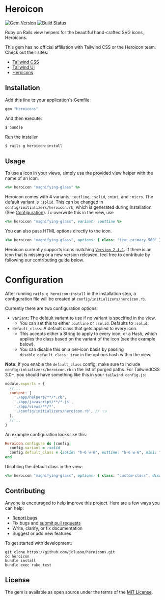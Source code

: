 # Heroicon

[![Gem Version](https://badge.fury.io/rb/heroicons.svg)](https://rubygems.org/gems/heroicons)
[![Build Status](https://github.com/jclusso/heroicons/workflows/CI/badge.svg)](https://github.com/jclusso/heroicons/actions)

Ruby on Rails view helpers for the beautiful hand-crafted SVG icons, Heroicons.

This gem has no official affiliation with Tailwind CSS or the Heroicon team. Check out their sites:

- [Tailwind CSS](https://tailwindcss.com/?utm_source=jclusso_heroicons_github)
- [Tailwind UI](https://tailwindui.com/?utm_source=jclusso_heroicons_github)
- [Heroicons](https://heroicons.com/?utm_source=jclusso_heroicons_github)

## Installation

Add this line to your application's Gemfile:

```ruby
gem "heroicons"
```

And then execute:

```bash
$ bundle
```

Run the installer

```bash
$ rails g heroicon:install
```

## Usage

To use a icon in your views, simply use the provided view helper with the name of an icon.

```rb
<%= heroicon "magnifying-glass" %>
```

Heroicon comes with 4 variants, `:outline`, `:solid`, `:mini`, and `:micro`. The default variant is `:solid`. This can be changed in `config/initializers/heroicon.rb`, which is generated during installation (See [Configuration](#configuration)). To overwrite this in the view, use

```rb
<%= heroicon "magnifying-glass", variant: :outline %>
```

You can also pass HTML options directly to the icon.

```rb
<%= heroicon "magnifying-glass", options: { class: "text-primary-500" } %>
```

Heroicon currently supports icons matching [`Version 2.1.1`](https://github.com/tailwindlabs/heroicons/releases/tag/v2.1.1). If there is an icon that is missing or a new version released, feel free to contribute by following our contributing guide below.

# Configuration

After running `rails g heroicon:install` in the installation step, a configuration file will be created at `config/initializers/heroicon.rb`.

Currently there are two configuration options:

- `variant`: The default variant to use if no variant is specified in the view.
  - You can set this to either `:outline` or `:solid`. Defaults to `:solid`.
- `default_class`: A default class that gets applied to every icon.
  - This accepts either a String to apply to every icon, or a Hash, which applies the class based on the variant of the icon (see the example below).
  - You can disable this on a per-icon basis by passing `disable_default_class: true` in the options hash within the view.

**Note:** If you enable the `default_class` config, make sure to include `config/intializers/heroicon.rb` in the list of purged paths. For TailwindCSS 3.0+, you should have something like this in your `tailwind.config.js`:

```js
module.exports = {
  //...
  content: [
    './app/helpers/**/*.rb',
    './app/javascript/**/*.js',
    './app/views/**/*',
    './config/initializers/heroicon.rb', // 👈
  ],
  //...
}
```

An example configuration looks like this:

```ruby
Heroicon.configure do |config|
  config.variant = :solid
  config.default_class = {solid: "h-6 w-6", outline: "h-6 w-6", mini: "h-5 w-5"}
end
```

Disabling the default class in the view:

```rb
<%= heroicon "magnifying-glass", options: { class: "custom-class", disable_default_class: true } %>
```

## Contributing

Anyone is encouraged to help improve this project. Here are a few ways you can help:

- [Report bugs](https://github.com/jclusso/heroicons/issues)
- Fix bugs and [submit pull requests](https://github.com/jclusso/heroicons/pulls)
- Write, clarify, or fix documentation
- Suggest or add new features

To get started with development:

```
git clone https://github.com/jclusso/heroicons.git
cd heroicon
bundle install
bundle exec rake test
```

## License

The gem is available as open source under the terms of the [MIT License](https://opensource.org/licenses/MIT).
